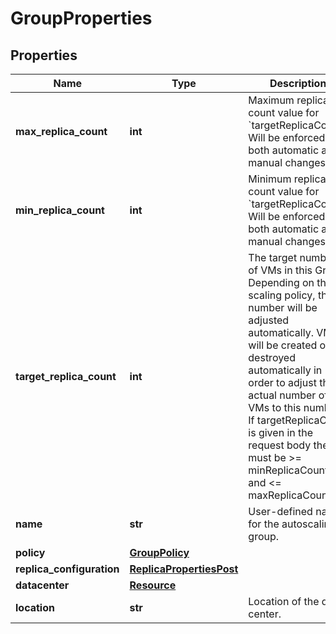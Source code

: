 # GroupProperties

## Properties
| Name | Type | Description | Notes |
| ------------ | ------------- | ------------- | ------------- |
| **max_replica_count** | **int** | Maximum replica count value for &#x60;targetReplicaCount&#x60;. Will be enforced for both automatic and manual changes. | [optional]  |
| **min_replica_count** | **int** | Minimum replica count value for &#x60;targetReplicaCount&#x60;. Will be enforced for both automatic and manual changes. | [optional]  |
| **target_replica_count** | **int** | The target number of VMs in this Group. Depending on the scaling policy, this number will be adjusted automatically. VMs will be created or destroyed automatically in order to adjust the actual number of VMs to this number. If targetReplicaCount is given in the request body then it must be &gt;&#x3D; minReplicaCount and &lt;&#x3D; maxReplicaCount. | [optional]  |
| **name** | **str** | User-defined name for the autoscaling group. | [optional]  |
| **policy** | [**GroupPolicy**](GroupPolicy.md) |  | [optional]  |
| **replica_configuration** | [**ReplicaPropertiesPost**](ReplicaPropertiesPost.md) |  | [optional]  |
| **datacenter** | [**Resource**](Resource.md) |  | [optional]  |
| **location** | **str** | Location of the data center. | [readonly]  |


